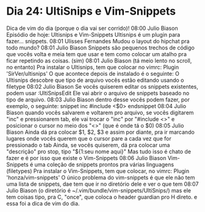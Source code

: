 # Dia 24: UltiSnips e Vim-Snippets

Dica de vim do dia (porque o dia vai ser corrido)!
08:00
Julio Biason
Episódio de hoje: Ultisnips e Vim-Snippets
Ultisnips é um plugin para fazer... snippets.
08:01
Ulisses Fernandes
Mudou o layout do hipchat pra todo mundo?
08:01
Julio Biason
Snippets são pequenos trechos de código que vocês volta e meia tem que usar e tem como colocar um atalho pra ficar repetindo as coisas.
(sim)
08:01
Julio Biason
(tá meio lento no scroll, no entanto)
Pra instalar o Ultisnips, tem que colocar no vimrc:
Plugin 'SirVer/ultisnips'
O que acontece depois de instalado é o seguinte:
O Ultisnips descobre que tipo de arquivo vocês estão editando usando o filetype
08:02
Julio Biason
Se vocês quiserem editar os snippets existentes, podem usar
:UltiSnipsEdit
Ele vai abrir o arquivo de snippets baseado no tipo de arquivo.
08:03
Julio Biason
dentro desse vocês podem fazer, por exemplo, o seguinte:
snippet inc
#include <$0>
endsnippet
08:04
Julio Biason
quando vocês salvarem e voltarem pro arquivo, se vocês digitarem "inc" e pressionarem tab, ele vai trocar o "inc" por "#include <>" e posicionar o cursor no meio dos "<>"
(que é onde tá o $0)
08:05
Julio Biason
Ainda dá pra colocar $1, $2, $3 e assim por diante, pra ir marcando lugares onde vocês querem que o cursor pare a cada vez que for pressionado o tab
Ainda, se vocês quiserem, dá pra colocar uma "descrição" pro stop, tipo "${1:seu nome aqui}"
Mas tudo isso é chato de fazer e é por isso que existe o Vim-Snippets
08:06
Julio Biason
Vim-Snippets é uma coleção de snippets prontos pra várias linguagens (filetypes)
Pra instalar o Vim-Snippets, tem que colocar, no vimrc:
Plugin 'honza/vim-snippets'
O único problema do vim-snippets é que ele não tem uma lista de snippets, dae tem que ir no diretório dele e ver o que tem
08:07
Julio Biason
(o diretório é ~/.vim/bundle/vim-snippets/UltiSnips/)
mas ele tem coisas tipo, pra C, "once", que coloca o header guardian pro H direto.
e essa foi a dica de vim do dia.